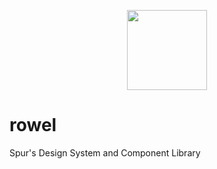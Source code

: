 <p align="center"><img src="https://www.southtexastack.com/prodimages/5147-DEFAULT-l.jpg" height="128" width="128" /></p>

# rowel
Spur's Design System and Component Library
